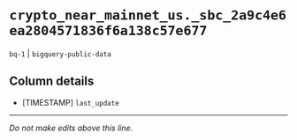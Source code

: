 # `crypto_near_mainnet_us._sbc_2a9c4e6ea2804571836f6a138c57e677`
`bq-1` | `bigquery-public-data`

## Column details
* [TIMESTAMP] `last_update`

-------------------------------------------------------------------------------
*Do not make edits above this line.*
